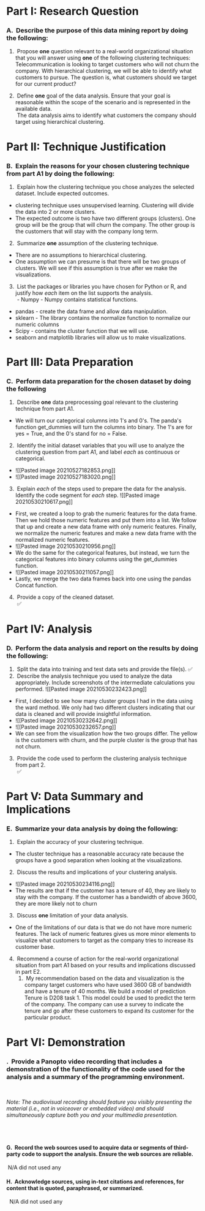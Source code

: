 # **Part I: Research Question**

### A.  Describe the purpose of this data mining report by doing the following:
1.  Propose **one** question relevant to a real-world organizational situation that you will answer using **one** of the following clustering techniques:
Telecommunication is looking to target customers who will not churn the company. With hierarchical clustering, we will be able to identify what customers to pursue. The question is, what customers should we target for our current product?


2.  Define **one** goal of the data analysis. Ensure that your goal is reasonable within the scope of the scenario and is represented in the available data.  
 The data analysis aims to identify what customers the company should target using hierarchical clustering. 

# **Part II: Technique Justification**

### B.  Explain the reasons for your chosen clustering technique from part A1 by doing the following:

1.  Explain how the clustering technique you chose analyzes the selected dataset. Include expected outcomes.
- clustering technique uses unsupervised learning. Clustering will divide the data into 2 or more clusters. 
- The expected outcome is two have two different groups (clusters). One group will be the group that will churn the company. The other group is the customers that will stay with the company long term.
2.  Summarize **one** assumption of the clustering technique.
 - There are no assumptions to hierarchical clustering.
 - One assumption we can presume is that there will be two groups of clusters. We will see if this assumption is true after we make the visualizations. 
3.  List the packages or libraries you have chosen for Python or R, and justify how _each_ item on the list supports the analysis.  
 - Numpy - Numpy contains statistical functions.
- pandas - create the data frame and allow data manipulation.
- sklearn - The library contains the normalize function to normalize our numeric columns
- Scipy - contains the cluster function that we will use.
- seaborn and matplotlib libraries will allow us to make visualizations. 
# **Part III: Data Preparation**

### C.  Perform data preparation for the chosen dataset by doing the following

1.  Describe **one** data preprocessing goal relevant to the clustering technique from part A1.
- We will turn our categorical columns into 1's and 0's. The panda's function get_dummies will turn the columns into binary. The 1's are for yes = True, and the 0's stand for no = False.

2.  Identify the initial dataset variables that you will use to analyze the clustering question from part A1, and label _each_ as continuous or categorical.
- ![[Pasted image 20210527182853.png]]
- ![[Pasted image 20210527183020.png]]

3.  Explain _each_ of the steps used to prepare the data for the analysis. Identify the code segment for _each_ step.
![[Pasted image 20210530210617.png]]
- First, we created a loop to grab the numeric features for the data frame. Then we hold those numeric features and put them into a list. We follow that up and create a new data frame with only numeric features. Finally, we normalize the numeric features and make a new data frame with the normalized numeric features. 
- ![[Pasted image 20210530210956.png]]
- We do the same for the categorical features, but instead, we turn the categorical features into binary columns using the get_dummies function. 
- ![[Pasted image 20210530211057.png]]
- Lastly, we merge the two data frames back into one using the pandas Concat function.
4.  Provide a copy of the cleaned dataset.  
 ✅️

# **Part IV: Analysis**

### D.  Perform the data analysis and report on the results by doing the following:

1.  Split the data into training and test data sets and provide the file(s).
✅️
2.  Describe the analysis technique you used to analyze the data appropriately. Include screenshots of the intermediate calculations you performed.
![[Pasted image 20210530232423.png]]
- First, I decided to see how many cluster groups I had in the data using the ward method. We only had two different clusters indicating that our data is cleaned and will provide insightful information. 
-  ![[Pasted image 20210530232642.png]]
-  ![[Pasted image 20210530232657.png]]
-  We can see from the visualization how the two groups differ. The yellow is the customers with churn, and the purple cluster is the group that has not churn. 
3.  Provide the code used to perform the clustering analysis technique from part 2.  
 ✅️

# **Part V: Data Summary and Implications**

### E.  Summarize your data analysis by doing the following:

1.  Explain the accuracy of your clustering technique.
- The cluster technique has a reasonable accuracy rate because the groups have a good separation when looking at the visualizations. 
2.  Discuss the results and implications of your clustering analysis.
- ![[Pasted image 20210530234116.png]]
- The results are that if the customer has a tenure of 40, they are likely to stay with the company. If the customer has a bandwidth of above 3600, they are more likely not to churn 
3.  Discuss **one** limitation of your data analysis.

- One of the limitations of our data is that we do not have more numeric features. The lack of numeric features gives us more minor elements to visualize what customers to target as the company tries to increase its customer base. 

4.  Recommend a course of action for the real-world organizational situation from part A1 based on your results and implications discussed in part E2. 
	1.  My recommendation based on the data and visualization is the company target customers who have used 3600 GB of bandwidth and have a tenure of 40 months. We build a model of prediction Tenure is D208 task 1. This model could be used to predict the term of the company. The company can use a survey to indicate the tenure and go after these customers to expand its customer for the particular product. 
 

# **Part VI: Demonstration**

### .  Provide a Panopto video recording that includes a demonstration of the functionality of the code used for the analysis and a summary of the programming environment.  
 

_Note: The audiovisual recording should feature you visibly presenting the material (i.e., not in voiceover or embedded video) and should simultaneously capture both you and your multimedia presentation._  
 

 

#### G.  Record the web sources used to acquire data or segments of third-party code to support the analysis. Ensure the web sources are reliable.  
 N/A did not used any

#### H.  Acknowledge sources, using in-text citations and references, for content that is quoted, paraphrased, or summarized.  
  N/A did not used any